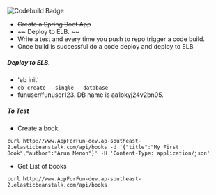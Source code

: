 ![Codebuild Badge](https://codebuild.ap-southeast-2.amazonaws.com/badges?uuid=eyJlbmNyeXB0ZWREYXRhIjoibGlhRkxsSEd6NTFDeG5pMUU3a0Z6OVBNQXYvcFhkZ2JJTzQvR25xMTV1QTdhbWt2MHptbE1kdFdqOEF2R2hJOGV6b3pEUVJ3Zmw1YlEvdnNGYmFhTGg0PSIsIml2UGFyYW1ldGVyU3BlYyI6InRMMWEvd0k3M25hRzRmdEoiLCJtYXRlcmlhbFNldFNlcmlhbCI6MX0%3D&branch=master)

- ~~Create a Spring Boot App~~
- ~~ Deploy to ELB. ~~
- Write a test and every time you push to repo trigger a code build.
- Once build is successful do a code deploy and deploy to ELB

##### Deploy to ELB.

- 'eb init'
- `eb create --single --database`
- funuser/funuser123. DB name is aa1okyj24v2bn05.


##### To Test

- Create a book

```
curl http://www.AppForFun-dev.ap-southeast-2.elasticbeanstalk.com/api/books -d '{"title":"My First Book","author":"Arun Menon"}' -H 'Content-Type: application/json'
```

- Get List of books

```
curl http://www.AppForFun-dev.ap-southeast-2.elasticbeanstalk.com/api/books
```